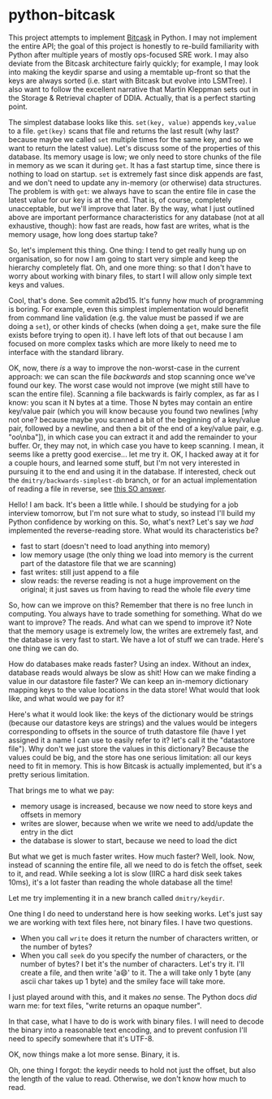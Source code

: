 # python-bitcask
This project attempts to implement [Bitcask](https://riak.com/assets/bitcask-intro.pdf) in Python. I may not implement the entire API; the goal of this project is honestly to re-build familiarity with Python after multiple years of mostly ops-focused SRE work. I may also deviate from the Bitcask architecture fairly quickly; for example, I may look into making the keydir sparse and using a memtable up-front so that the keys are always sorted (i.e. start with Bitcask but evolve into LSMTree). I also want to follow the excellent narrative that Martin Kleppman sets out in the Storage & Retrieval chapter of DDIA. Actually, that is a perfect starting point.

The simplest database looks like this. `set(key, value)` appends `key,value` to a file. `get(key)` scans that file and returns the last result (why last? because maybe we called `set` multiple times for the same key, and so we want to return the latest value). Let's discuss some of the properties of this database. Its memory usage is low; we only need to store chunks of the file in memory as we scan it during `get`. It has a fast startup time, since there is nothing to load on startup. `set` is extremely fast since disk appends are fast, and we don't need to update any in-memory (or otherwise) data structures. The problem is with `get`: we always have to scan the entire file in case the latest value for our key is at the end. That is, of course, completely unacceptable, but we'll improve that later. By the way, what I just outlined above are important performance characteristics for any database (not at all exhaustive, though): how fast are reads, how fast are writes, what is the memory usage, how long does startup take?

So, let's implement this thing. One thing: I tend to get really hung up on organisation, so for now I am going to start very simple and keep the hierarchy completely flat. Oh, and one more thing: so that I don't have to worry about working with binary files, to start I will allow only simple text keys and values.

Cool, that's done. See commit a2bd15. It's funny how much of programming is boring. For example, even this simplest implementation would benefit from command line validation (e.g. the value must be passed if we are doing a `set`), or other kinds of checks (when doing a `get`, make sure the file exists before trying to open it). I have left lots of that out because I am focused on more complex tasks which are more likely to need me to interface with the standard library.

OK, now, there *is* a way to improve the non-worst-case in the current approach: we can scan the file *backwards* and stop scanning once we've found our key. The worst case would not improve (we might still have to scan the entire file). Scanning a file backwards is fairly complex, as far as I know: you scan it N bytes at a time. Those N bytes may contain an entire key/value pair (which you will know because you found two newlines [why not one? because maybe you scanned a bit of the beginning of a key/value pair, followed by a newline, and then a bit of the end of a key/value pair, e.g. "oo\nba"]), in which case you can extract it and add the remainder to your buffer. Or, they may not, in which case you have to keep scanning. I mean, it seems like a pretty good exercise... let me try it. OK, I hacked away at it for a couple hours, and learned some stuff, but I'm not very interested in pursuing it to the end and using it in the database. If interested, check out the `dmitry/backwards-simplest-db` branch, or for an actual implementation of reading a file in reverse, see [this SO answer](https://stackoverflow.com/a/23646049/410963).

Hello! I am back. It's been a little while. I should be studying for a job interview tomorrow, but I'm not sure what to study, so instead I'll build my Python confidence by working on this. So, what's next? Let's say we _had_ implemented the reverse-reading store. What would its characteristics be?
* fast to start (doesn't need to load anything into memory)
* low memory usage (the only thing we load into memory is the current part of the datastore file that we are scanning)
* fast writes: still just append to a file
* slow reads: the reverse reading is not a huge improvement on the original; it just saves us from having to read the whole file *every* time

So, how can we improve on this? Remember that there is no free lunch in computing. You always have to trade something for something. What do we want to improve? The reads. And what can we spend to improve it? Note that the memory usage is extremely low, the writes are extremely fast, and the database is very fast to start. We have a lot of stuff we can trade. Here's one thing we can do.

How do databases make reads faster? Using an index. Without an index, database reads would always be slow as shit! How can we make finding a value in our datastore file faster? We can keep an in-memory dictionary mapping keys to the value locations in the data store! What would that look like, and what would we pay for it?

Here's what it would look like: the keys of the dictionary would be strings (because our datastore keys are strings) and the values would be integers corresponding to offsets in the source of truth datastore file (have I yet assigned it a name I can use to easily refer to it? let's call it the "datastore file"). Why don't we just store the values in this dictionary? Because the values could be big, and the store has one serious limitation: all our keys need to fit in memory. This is how Bitcask is actually implemented, but it's a pretty serious limitation.

That brings me to what we pay:
* memory usage is increased, because we now need to store keys and offsets in memory
* writes are slower, because when we write we need to add/update the entry in the dict
* the database is slower to start, because we need to load the dict

But what we get is much faster writes. How much faster? Well, look. Now, instead of scanning the entire file, all we need to do is fetch the offset, seek to it, and read. While seeking a lot is slow (IIRC a hard disk seek takes 10ms), it's a lot faster than reading the whole database all the time!

Let me try implementing it in a new branch called `dmitry/keydir`.

One thing I do need to understand here is how seeking works. Let's just say we are working with text files here, not binary files. I have two questions.
* When you call `write` does it return the number of characters written, or the number of bytes?
* When you call `seek` do you specify the number of characters, or the number of bytes?
I bet it's the number of characters. Let's try it. I'll create a file, and then write 'a😄️' to it. The a will take only 1 byte (any ascii char takes up 1 byte) and the smiley face will take more.

I just played around with this, and it makes _no_ sense. The Python docs *did* warn me: for text files, "write returns an opaque number".

In that case, what I have to do is work with binary files. I will need to decode the binary into a reasonable text encoding, and to prevent confusion I'll need to specify somewhere that it's UTF-8.

OK, now things make a lot more sense. Binary, it is.

Oh, one thing I forgot: the keydir needs to hold not just the offset, but also the length of the value to read. Otherwise, we don't know how much to read.